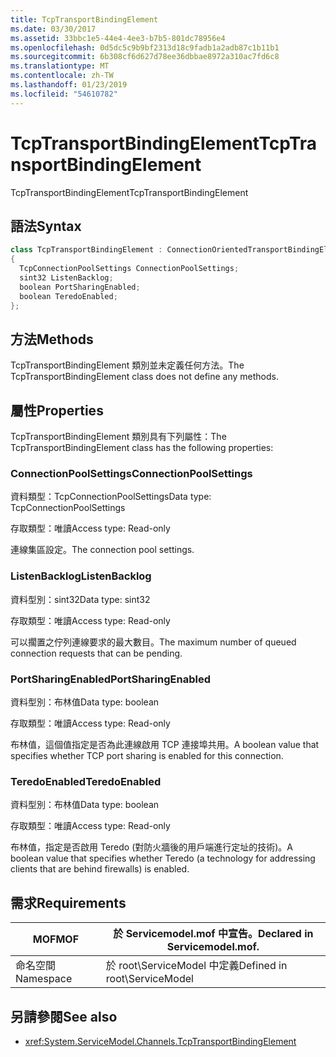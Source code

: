 ```yaml
---
title: TcpTransportBindingElement
ms.date: 03/30/2017
ms.assetid: 33bbc1e5-44e4-4ee3-b7b5-801dc78956e4
ms.openlocfilehash: 0d5dc5c9b9bf2313d18c9fadb1a2adb87c1b11b1
ms.sourcegitcommit: 6b308cf6d627d78ee36dbbae8972a310ac7fd6c8
ms.translationtype: MT
ms.contentlocale: zh-TW
ms.lasthandoff: 01/23/2019
ms.locfileid: "54610782"
---
```

# <a name="tcptransportbindingelement"></a><span data-ttu-id="afb8c-102">TcpTransportBindingElement</span><span class="sxs-lookup"><span data-stu-id="afb8c-102">TcpTransportBindingElement</span></span>
<span data-ttu-id="afb8c-103">TcpTransportBindingElement</span><span class="sxs-lookup"><span data-stu-id="afb8c-103">TcpTransportBindingElement</span></span>  
  
## <a name="syntax"></a><span data-ttu-id="afb8c-104">語法</span><span class="sxs-lookup"><span data-stu-id="afb8c-104">Syntax</span></span>  
  
```csharp
class TcpTransportBindingElement : ConnectionOrientedTransportBindingElement  
{  
  TcpConnectionPoolSettings ConnectionPoolSettings;  
  sint32 ListenBacklog;  
  boolean PortSharingEnabled;  
  boolean TeredoEnabled;  
};  
```  
  
## <a name="methods"></a><span data-ttu-id="afb8c-105">方法</span><span class="sxs-lookup"><span data-stu-id="afb8c-105">Methods</span></span>  
 <span data-ttu-id="afb8c-106">TcpTransportBindingElement 類別並未定義任何方法。</span><span class="sxs-lookup"><span data-stu-id="afb8c-106">The TcpTransportBindingElement class does not define any methods.</span></span>  
  
## <a name="properties"></a><span data-ttu-id="afb8c-107">屬性</span><span class="sxs-lookup"><span data-stu-id="afb8c-107">Properties</span></span>  
 <span data-ttu-id="afb8c-108">TcpTransportBindingElement 類別具有下列屬性：</span><span class="sxs-lookup"><span data-stu-id="afb8c-108">The TcpTransportBindingElement class has the following properties:</span></span>  
  
### <a name="connectionpoolsettings"></a><span data-ttu-id="afb8c-109">ConnectionPoolSettings</span><span class="sxs-lookup"><span data-stu-id="afb8c-109">ConnectionPoolSettings</span></span>  
 <span data-ttu-id="afb8c-110">資料類型：TcpConnectionPoolSettings</span><span class="sxs-lookup"><span data-stu-id="afb8c-110">Data type: TcpConnectionPoolSettings</span></span>  
  
 <span data-ttu-id="afb8c-111">存取類型：唯讀</span><span class="sxs-lookup"><span data-stu-id="afb8c-111">Access type: Read-only</span></span>  
  
 <span data-ttu-id="afb8c-112">連線集區設定。</span><span class="sxs-lookup"><span data-stu-id="afb8c-112">The connection pool settings.</span></span>  
  
### <a name="listenbacklog"></a><span data-ttu-id="afb8c-113">ListenBacklog</span><span class="sxs-lookup"><span data-stu-id="afb8c-113">ListenBacklog</span></span>  
 <span data-ttu-id="afb8c-114">資料型別：sint32</span><span class="sxs-lookup"><span data-stu-id="afb8c-114">Data type: sint32</span></span>  
  
 <span data-ttu-id="afb8c-115">存取類型：唯讀</span><span class="sxs-lookup"><span data-stu-id="afb8c-115">Access type: Read-only</span></span>  
  
 <span data-ttu-id="afb8c-116">可以擱置之佇列連線要求的最大數目。</span><span class="sxs-lookup"><span data-stu-id="afb8c-116">The maximum number of queued connection requests that can be pending.</span></span>  
  
### <a name="portsharingenabled"></a><span data-ttu-id="afb8c-117">PortSharingEnabled</span><span class="sxs-lookup"><span data-stu-id="afb8c-117">PortSharingEnabled</span></span>  
 <span data-ttu-id="afb8c-118">資料型別：布林值</span><span class="sxs-lookup"><span data-stu-id="afb8c-118">Data type: boolean</span></span>  
  
 <span data-ttu-id="afb8c-119">存取類型：唯讀</span><span class="sxs-lookup"><span data-stu-id="afb8c-119">Access type: Read-only</span></span>  
  
 <span data-ttu-id="afb8c-120">布林值，這個值指定是否為此連線啟用 TCP 連接埠共用。</span><span class="sxs-lookup"><span data-stu-id="afb8c-120">A boolean value that specifies whether TCP port sharing is enabled for this connection.</span></span>  
  
### <a name="teredoenabled"></a><span data-ttu-id="afb8c-121">TeredoEnabled</span><span class="sxs-lookup"><span data-stu-id="afb8c-121">TeredoEnabled</span></span>  
 <span data-ttu-id="afb8c-122">資料型別：布林值</span><span class="sxs-lookup"><span data-stu-id="afb8c-122">Data type: boolean</span></span>  
  
 <span data-ttu-id="afb8c-123">存取類型：唯讀</span><span class="sxs-lookup"><span data-stu-id="afb8c-123">Access type: Read-only</span></span>  
  
 <span data-ttu-id="afb8c-124">布林值，指定是否啟用 Teredo (對防火牆後的用戶端進行定址的技術)。</span><span class="sxs-lookup"><span data-stu-id="afb8c-124">A boolean value that specifies whether Teredo (a technology for addressing clients that are behind firewalls) is enabled.</span></span>  
  
## <a name="requirements"></a><span data-ttu-id="afb8c-125">需求</span><span class="sxs-lookup"><span data-stu-id="afb8c-125">Requirements</span></span>  
  
|<span data-ttu-id="afb8c-126">MOF</span><span class="sxs-lookup"><span data-stu-id="afb8c-126">MOF</span></span>|<span data-ttu-id="afb8c-127">於 Servicemodel.mof 中宣告。</span><span class="sxs-lookup"><span data-stu-id="afb8c-127">Declared in Servicemodel.mof.</span></span>|  
|---------|-----------------------------------|  
|<span data-ttu-id="afb8c-128">命名空間</span><span class="sxs-lookup"><span data-stu-id="afb8c-128">Namespace</span></span>|<span data-ttu-id="afb8c-129">於 root\ServiceModel 中定義</span><span class="sxs-lookup"><span data-stu-id="afb8c-129">Defined in root\ServiceModel</span></span>|  
  
## <a name="see-also"></a><span data-ttu-id="afb8c-130">另請參閱</span><span class="sxs-lookup"><span data-stu-id="afb8c-130">See also</span></span>
- <xref:System.ServiceModel.Channels.TcpTransportBindingElement>
